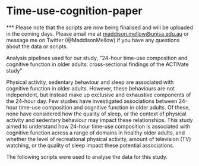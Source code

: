 # Time-use-cognition-paper

*** Please note that the scripts are now being finalised and will be uploaded in the coming days. Please email me at maddison.mellow@unisa.edu.au or message me on Twitter (@MaddisonMellow) if you have any questions about the data or scripts. 

Analysis pipelines used for our study, "24-hour time-use composition and cognitive function in older adults: cross-sectional findings of the ACTIVate study"


Physical activity, sedentary behaviour and sleep are associated with cognitive function in older adults. However, these behaviours are not independent, but instead make up exclusive and exhaustive components of the 24-hour day. Few studies have investigated associations between 24-hour time-use composition and cognitive function in older adults. Of these, none have considered how the quality of sleep, or the context of physical activity and sedentary behaviour may impact these relationships. This study aimed to understand how 24-hour time-use composition is associated with cognitive function across a range of domains in healthy older adults, and whether the level of recreational physical activity, amount of television (TV) watching, or the quality of sleep impact these potential associations. 

The following scripts were used to analyse the data for this study.
